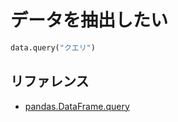 # データを抽出したい

```python
data.query("クエリ")
```

## リファレンス

- [pandas.DataFrame.query](https://pandas.pydata.org/pandas-docs/stable/reference/api/pandas.DataFrame.query.html)
